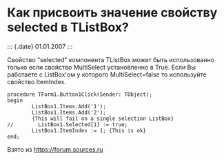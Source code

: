 Как присвоить значение свойству selected в TListBox?
====================================================

::: {.date}
01.01.2007
:::

Свойство \"selected\" компонента ТListBox может быть использованно
только если свойство MultiSelect установленно в True. Если Вы работаете
с ListBox\'ом у которого MultiSelect=false то используйте свойство
ItemIndex.

    procedure TForm1.Button1Click(Sender: TObject);
    begin
            ListBox1.Items.Add('1');
            ListBox1.Items.Add('2');
            {This will fail on a single selection ListBox}
    //        ListBox1.Selected[1] := true;
            ListBox1.ItemIndex := 1; {This is ok}
    end;

Взято из <https://forum.sources.ru>
